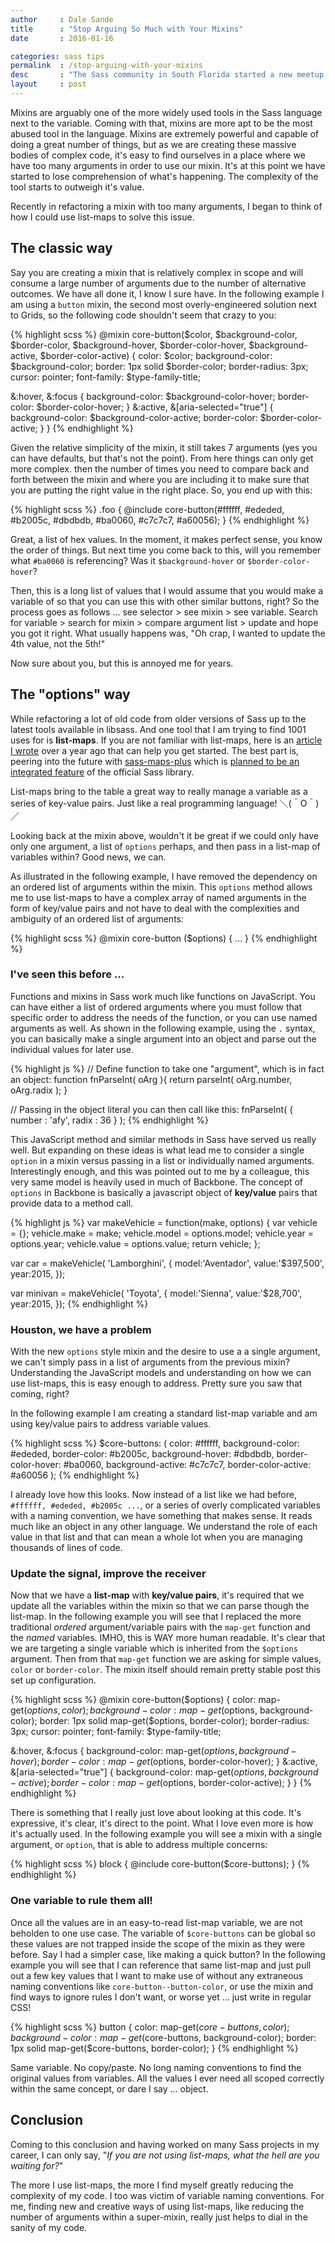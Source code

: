 ```yaml
---
author     : Dale Sande
title      : "Stop Arguing So Much with Your Mixins"
date       : 2016-01-16

categories: sass tips
permalink  : /stop-arguing-with-your-mixins
desc       : "The Sass community in South Florida started a new meetup to talk about all things Sass."
layout     : post
---
```


Mixins are arguably one of the more widely used tools in the Sass language next to the variable. Coming with that, mixins are more apt to be the most abused tool in the language. Mixins are extremely powerful and capable of doing a great number of things, but as we are creating these massive bodies of complex code, it's easy to find ourselves in a place where we have too many arguments in order to use our mixin. It's at this point we have started to lose comprehension of what's happening. The complexity of the tool starts to outweigh it's value.

Recently in refactoring a mixin with too many arguments, I began to think of how I could use list-maps to solve this issue.

## The classic way

Say you are creating a mixin that is relatively complex in scope and will consume a large number of arguments due to the number of alternative outcomes. We have all done it, I know I sure have. In the following example I am using a `button` mixin, the second most overly-engineered solution next to Grids, so the following code shouldn't seem that crazy to you:

{% highlight scss %}
@mixin core-button($color, $background-color, $border-color, $background-hover, $border-color-hover, $background-active, $border-color-active) {
  color: $color;
  background-color: $background-color;
  border: 1px solid $border-color;
  border-radius: 3px;
  cursor: pointer;
  font-family: $type-family-title;

  &:hover,
  &:focus {
    background-color: $background-color-hover;
  border-color: $border-color-hover;
  }
  &:active,
  &[aria-selected="true"] {
    background-color: $background-color-active;
    border-color: $border-color-active;
  }
}
{% endhighlight %}

Given the relative simplicity of the mixin, it still takes 7 arguments (yes you can have defaults, but that's not the point). From here things can only get more complex. then the number of times you need to compare back and forth between the mixin and where you are including it to make sure that you are putting the right value in the right place. So, you end up with this:

{% highlight scss %}
.foo {
    @include core-button(#ffffff, #ededed, #b2005c, #dbdbdb, #ba0060, #c7c7c7, #a60056);
}
{% endhighlight %}

Great, a list of hex values. In the moment, it makes perfect sense, you know the order of things. But next time you come back to this, will you remember what `#ba0060` is referencing? Was it `$background-hover` or `$border-color-hover`?

Then, this is a long list of values that I would assume that you would make a variable of so that you can use this with other similar buttons, right? So the process goes as follows ... see selector > see mixin > see variable. Search for variable > search for mixin > compare argument list > update and hope you got it right. What usually happens was, "Oh crap, I wanted to update the 4th value, not the 5th!"

Now sure about you, but this is annoyed me for years.

## The "options" way

While refactoring a lot of old code from older versions of Sass up to the latest tools available in libsass. And one tool that I am trying to find 1001 uses for is __list-maps__. If you are not familiar with list-maps, here is an [article I wrote](http://anotheruiguy.roughdraft.io/10302472-so-you-want-to-play-with-list-maps) over a year ago that can help you get started. The best part is, peering into the future with [sass-maps-plus](https://github.com/lunelson/sass-maps-plus) which is [planned to be an integrated feature](https://github.com/sass/sass/issues/1739) of the official Sass library.

List-maps bring to the table a great way to really manage a variable as a series of key-value pairs. Just like a real programming language! ＼(＾O＾)／

Looking back at the mixin above, wouldn't it be great if we could only have only one argument, a list of `options` perhaps, and then pass in a list-map of variables within? Good news, we can.

As illustrated in the following example, I have removed the dependency on an ordered list of arguments within the mixin. This `options` method allows me to use list-maps to have a complex array of named arguments in the form of key/value pairs and not have to deal with the complexities and ambiguity of an ordered list of arguments:

{% highlight scss %}
@mixin core-button ($options) {
  ...
}
{% endhighlight %}

### I've seen this before ...

Functions and mixins in Sass work much like functions on JavaScript. You can have either a list of ordered arguments where you must follow that specific order to address the needs of the function, or you can use named arguments as well. As shown in the following example, using the `.` syntax, you can basically make a single argument into an object and parse out the individual values for later use.

{% highlight js %}
// Define function to take one "argument", which is in fact an object:
function fnParseInt( oArg ){
    return parseInt( oArg.number, oArg.radix );
}

// Passing in the object literal you can then call like this:
fnParseInt( { number : 'afy', radix : 36 } );
{% endhighlight %}

This JavaScript method and similar methods in Sass have served us really well. But expanding on these ideas is what lead me to consider a single `option` in a mixin versus passing in a list or individually named arguments. Interestingly enough, and this was pointed out to me by a colleague, this very same model is heavily used in much of Backbone. The concept of `options` in Backbone is basically a javascript object of __key/value__ pairs that provide data to a method call.

{% highlight js %}
var makeVehicle = function(make, options) {
  var vehicle = {};
  vehicle.make  = make;
  vehicle.model = options.model;
  vehicle.year  = options.year;
  vehicle.value = options.value;
  return vehicle;
};

var car = makeVehicle(
  'Lamborghini', {
    model:'Aventador',
    value:'$397,500',
    year:2015,
  });

var minivan = makeVehicle(
  'Toyota', {
    model:'Sienna',
    value:'$28,700',
    year:2015,
  });
{% endhighlight %}

### Houston, we have a problem

With the new `options` style mixin and the desire to use a a single argument, we can't simply pass in a list of arguments from the previous mixin? Understanding the JavaScript models and understanding on how we can use list-maps, this is easy enough to address. Pretty sure you saw that coming, right?

In the following example I am creating a standard list-map variable and am using key/value pairs to address variable values.

{% highlight scss %}
$core-buttons: (
  color:               #ffffff,
  background-color:    #ededed,
  border-color:        #b2005c,
  background-hover:    #dbdbdb,
  border-color-hover:  #ba0060,
  background-active:   #c7c7c7,
  border-color-active: #a60056
);
{% endhighlight %}

I already love how this looks. Now instead of a list like we had before, `#ffffff, #ededed, #b2005c ...`, or a series of overly complicated variables with a naming convention, we have something that makes sense. It reads much like an object in any other language. We understand the role of each value in that list and that can mean a whole lot when you are managing thousands of lines of code.

### Update the signal, improve the receiver

Now that we have a __list-map__ with __key/value pairs__, it's required that we update all the variables within the mixin so that we can parse though the list-map. In the following example you will see that I replaced the more traditional *ordered* argument/variable pairs with the `map-get` function and the *named* variables. IMHO, this is WAY more human readable. It's clear that we are targeting a single variable which is inherited from the `$options` argument. Then from that `map-get` function we are asking for simple values, `color` or `border-color`. The mixin itself should remain pretty stable post this set up configuration.

{% highlight scss %}
@mixin core-button($options) {
  color: map-get($options, color);
  background-color: map-get($options, background-color);
  border: 1px solid map-get($options, border-color);
  border-radius: 3px;
  cursor: pointer;
  font-family: $type-family-title;

  &:hover,
  &:focus {
    background-color: map-get($options, background-hover);
  border-color: map-get($options, border-color-hover);
  }
  &:active,
  &[aria-selected="true"] {
    background-color: map-get($options, background-active);
    border-color: map-get($options, border-color-active);
  }
}
{% endhighlight %}

There is something that I really just love about looking at this code. It's expressive, it's clear, it's direct to the point. What I love even more is how it's actually used. In the following example you will see a mixin with a single argument, or `option`, that is able to address multiple concerns:

{% highlight scss %}
block {
  @include core-button($core-buttons);
}
{% endhighlight %}

### One variable to rule them all!

Once all the values are in an easy-to-read list-map variable, we are not beholden to one use case. The variable of `$core-buttons` can be global so these values are not trapped inside the scope of the mixin as they were before. Say I had a simpler case, like making a quick button? In the following example you will see that I can reference that same list-map and just pull out a few key values that I want to make use of without any extraneous naming conventions like `core-button--button-color`, or use the mixin and find ways to ignore rules I don't want, or worse yet ... just write in regular CSS!

{% highlight scss %}
button {
  color: map-get($core-buttons, color);
  background-color: map-get($core-buttons, background-color);
  border: 1px solid map-get($core-buttons, border-color);
}
{% endhighlight %}

Same variable. No copy/paste. No long naming conventions to find the original values from variables. All the values I ever need all scoped correctly within the same concept, or dare I say ... object.

## Conclusion

Coming to this conclusion and having worked on many Sass projects in my career, I can only say, "*If you are not using list-maps, what the hell are you waiting for?*"

The more I use list-maps, the more I find myself greatly reducing the complexity of my code. I too was victim of variable naming conventions. For me, finding new and creative ways of using list-maps, like reducing the number of arguments within a super-mixin, really just helps to dial in the sanity of my code.
